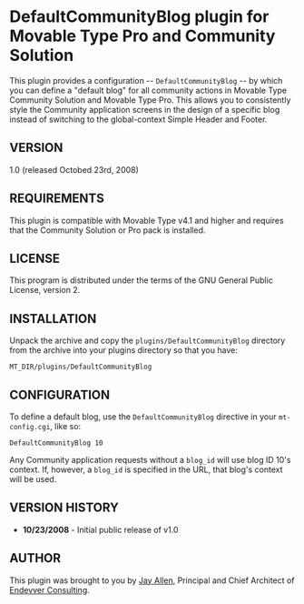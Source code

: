 # DefaultCommunityBlog plugin for Movable Type Pro and Community Solution #

This plugin provides a configuration -- `DefaultCommunityBlog` -- by which you can define a "default blog" for all community actions in Movable Type Community Solution and Movable Type Pro. This allows you to consistently style the Community application screens in the design of a specific blog instead of switching to the global-context Simple Header and Footer. 

## VERSION ##

1.0 (released Octobed 23rd, 2008)

## REQUIREMENTS ##

This plugin is compatible with Movable Type v4.1 and higher and requires that the Community Solution or Pro pack is installed. 

## LICENSE ##

This program is distributed under the terms of the GNU General Public License, version 2.

## INSTALLATION ##

Unpack the archive and copy the `plugins/DefaultCommunityBlog` directory from the archive into your plugins directory so that you have:

    MT_DIR/plugins/DefaultCommunityBlog

## CONFIGURATION ##

To define a default blog, use the `DefaultCommunityBlog` directive in your `mt-config.cgi`, like so:

    DefaultCommunityBlog 10

Any Community application requests without a `blog_id` will use blog ID 10's context. If, however, a `blog_id` is specified in the URL, that blog's context will be used.

## VERSION HISTORY ##

*   **10/23/2008** - Initial public release of v1.0 

## AUTHOR ##

This plugin was brought to you by [Jay Allen](http://jayallen.org), Principal and Chief Architect of [Endevver Consulting](http://endevver.com).
